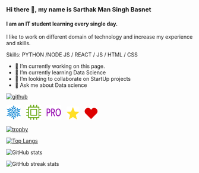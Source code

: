 

### Hi there 👋, my name is Sarthak Man Singh Basnet
#### I am an IT student learning every single day.
I like to work on different domain of technology and increase my experience and skills. 

Skills: PYTHON /NODE JS / REACT / JS / HTML / CSS

- 🔭 I’m currently working on this page. 
- 🌱 I’m currently learning Data Science 
- 👯 I’m looking to collaborate on StartUp projects 
- 💬 Ask me about Data science 


[<img src='https://cdn.jsdelivr.net/npm/simple-icons@3.0.1/icons/github.svg' alt='github' height='40'>](https://github.com/sarthak2057)  

<a href='https://archiveprogram.github.com/'><img src='https://raw.githubusercontent.com/acervenky/animated-github-badges/master/assets/acbadge.gif' width='40' height='40'></a> <a href='https://docs.github.com/en/developers'><img src='https://raw.githubusercontent.com/acervenky/animated-github-badges/master/assets/devbadge.gif' width='40' height='40'></a> <a href='https://github.com/pricing'><img src='https://raw.githubusercontent.com/acervenky/animated-github-badges/master/assets/pro.gif' width='40' height='40'></a> <a href='https://stars.github.com/'><img src='https://raw.githubusercontent.com/acervenky/animated-github-badges/master/assets/starbadge.gif' width='35' height='35'></a> <a href='https://docs.github.com/en/github/supporting-the-open-source-community-with-github-sponsors'><img src='https://raw.githubusercontent.com/acervenky/animated-github-badges/master/assets/sponsorbadge.gif' width='35' height='35'></a> 

[![trophy](https://github-profile-trophy.vercel.app/?username=sarthak2057)](https://github.com/ryo-ma/github-profile-trophy)

[![Top Langs](https://github-readme-stats.vercel.app/api/top-langs/?username=sarthak2057)](https://github.com/anuraghazra/github-readme-stats)

![GitHub stats](https://github-readme-stats.vercel.app/api?username=sarthak2057&show_icons=true&count_private=true)  

 

![GitHub streak stats](https://github-readme-streak-stats.herokuapp.com/?user=sarthak2057)  

